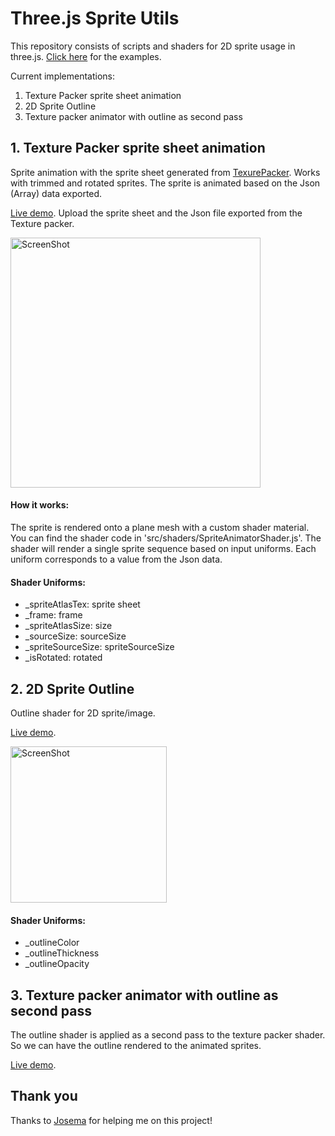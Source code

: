 # Three.js Sprite Utils
This repository consists of scripts and shaders for 2D sprite usage in three.js. [Click here](https://knowercoder.github.io/threejs-sprite-utils/) for the examples.

Current implementations:
1. Texture Packer sprite sheet animation
2. 2D Sprite Outline
3. Texture packer animator with outline as second pass

## 1. Texture Packer sprite sheet animation
Sprite animation with the sprite sheet generated from [TexurePacker](https://www.codeandweb.com/texturepacker). Works with trimmed and rotated sprites. The sprite is animated based on the Json (Array) data exported. 

[Live demo](https://knowercoder.github.io/threejs-sprite-utils/spriteAnimator.html). Upload the sprite sheet and the Json file exported from the Texture packer.

<p align="left">
  <img src="https://github.com/user-attachments/assets/bfeb872d-a83b-46da-8682-e5b0357cf75e" alt="ScreenShot" width="400"/>
</p>

#### How it works:

The sprite is rendered onto a plane mesh with a custom shader material. You can find the shader code in 'src/shaders/SpriteAnimatorShader.js'. The shader will render a single sprite sequence based on input uniforms. Each uniform corresponds to a value from the Json data.

#### Shader Uniforms:
- _spriteAtlasTex: sprite sheet
- _frame: frame
- _spriteAtlasSize: size
- _sourceSize: sourceSize
- _spriteSourceSize: spriteSourceSize
- _isRotated: rotated

## 2. 2D Sprite Outline
Outline shader for 2D sprite/image.

[Live demo](https://knowercoder.github.io/threejs-sprite-utils/sprite2DOutline.html).
<p align="left">
  <img src="https://github.com/user-attachments/assets/e8457af9-6348-42ae-b3f0-c8c1c9afc23a" alt="ScreenShot" width="250"/>
</p>

#### Shader Uniforms:
- _outlineColor
- _outlineThickness
- _outlineOpacity

## 3. Texture packer animator with outline as second pass
The outline shader is applied as a second pass to the texture packer shader. So we can have the outline rendered to the animated sprites.

[Live demo](https://knowercoder.github.io/threejs-sprite-utils/spriteAnimatorOutline.html).

## Thank you
Thanks to [Josema](https://github.com/Josema) for helping me on this project!



